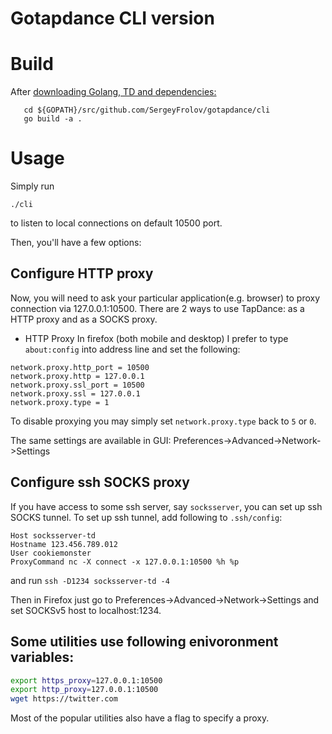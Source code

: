# Gotapdance CLI version

# Build
After [downloading Golang, TD and dependencies:](../README.md)
```
   cd ${GOPATH}/src/github.com/SergeyFrolov/gotapdance/cli
   go build -a .
```

# Usage

Simply run
```
./cli
```
to listen to local connections on default 10500 port.

Then, you'll have a few options:
## Configure HTTP proxy
Now, you will need to ask your particular application(e.g. browser) to proxy connection via 127.0.0.1:10500. There are 2 ways to use TapDance: as a HTTP proxy and as a SOCKS proxy.
  * HTTP Proxy In firefox (both mobile and desktop) I prefer to type ```about:config``` into address line and set the following:

 ```
network.proxy.http_port = 10500
network.proxy.http = 127.0.0.1
network.proxy.ssl_port = 10500
network.proxy.ssl = 127.0.0.1
network.proxy.type = 1
```

 To disable proxying you may simply set ```network.proxy.type``` back to ```5``` or ```0```.

 The same settings are available in GUI: Preferences->Advanced->Network->Settings
## Configure ssh SOCKS proxy
If you have access to some ssh server, say `socksserver`, you can set up ssh SOCKS tunnel.
To set up ssh tunnel, add following to `.ssh/config`:
```ssh
Host socksserver-td
Hostname 123.456.789.012
User cookiemonster
ProxyCommand nc -X connect -x 127.0.0.1:10500 %h %p
```
and run `ssh -D1234 socksserver-td -4`

Then in Firefox just go to Preferences->Advanced->Network->Settings and set SOCKSv5 host to localhost:1234.

## Some utilities use following enivoronment variables: 

 ```bash
export https_proxy=127.0.0.1:10500
export http_proxy=127.0.0.1:10500
wget https://twitter.com
```
Most of the popular utilities also have a flag to specify a proxy.

